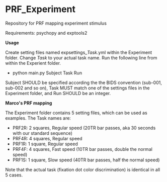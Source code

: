 # PRF_Experiment
Repository for PRF mapping experiment stimulus

Requirements: psychopy and exptools2

**Usage**

Create setting files named expsettings_*Task*.yml within the Experiment folder. Change *Task* to your actual task name. Run the following line from within the Experient folder. 

- python main.py Subject Task Run

Subject SHOULD be specified according the the BIDS convention (sub-001, sub-002 and so on), Task MUST match one of the settings files in the Experiment folder, and Run SHOULD be an integer.

**Marco's PRF mapping**

The Experiment folder contains 5 setting files, which can be used as examples. The Task names are:

- PRF2R: 2 squares, Regular speed (20TR bar passes, aka 30 seconds with our standard sequence)
- PRF4R: 4 squares, Regular speed 
- PRF1R: 1 square, Regular speed
- PRF4F: 4 squares, Fast speed (10TR bar passes, double the normal speed)
- PRF1S: 1 square, Slow speed (40TR bar passes, half the normal speed)

Note that the actual task (fixation dot color discrimination) is identical in all 5 cases.
